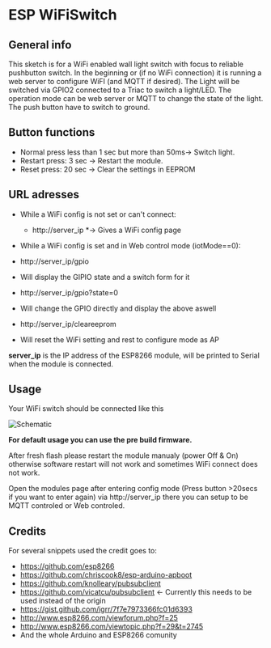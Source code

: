 # ESP WiFiSwitch
## General info
This sketch is for a WiFi enabled wall light switch with focus to reliable pushbutton switch.
In the beginning or (if no WiFi connection) it is running a web server to configure WiFI (and MQTT if desired). The Light will be switched via GPIO2 connected to a Triac to switch a light/LED.
The operation mode can be web server or MQTT to change the state of the light.
The push button have to switch to ground.
## Button functions
* Normal press less than 1 sec but more than 50ms-> Switch light.
* Restart press: 3 sec -> Restart the module.
* Reset press: 20 sec -> Clear the settings in EEPROM

## URL adresses
* While a WiFi config is not set or can't connect:
   * http://server_ip
   *-> Gives a WiFi config page 
  
* While a WiFi config is set and in Web control mode (iotMode==0):
 * http://server_ip/gpio
  * Will display the GIPIO state and a switch form for it
  
 * http://server_ip/gpio?state=0
  * Will change the GPIO directly and display the above aswell
  
 * http://server_ip/cleareeprom 
  * Will reset the WiFi setting and rest to configure mode as AP
  
<b>server_ip</b> is the IP address of the ESP8266 module, will be printed to Serial when the module is connected.

## Usage
Your WiFi switch should be connected like this

![Schematic](https://raw.githubusercontent.com/biohazardxxx/ESP_WiFiSwitch/master/ElectronicDesignAutomation/Schematic.png)


<b>For default usage you can use the pre build firmware.</b>

After fresh flash please restart the module manualy (power Off & On) otherwise software restart will not work and sometimes WiFi connect does not work.

Open the modules page after entering config mode (Press button >20secs if you want to enter again) via http://server_ip there you can setup to be MQTT controled or Web controled.

## Credits
For several snippets used the credit goes to:
 - https://github.com/esp8266
 - https://github.com/chriscook8/esp-arduino-apboot
 - https://github.com/knolleary/pubsubclient
 - https://github.com/vicatcu/pubsubclient <- Currently this needs to be used instead of the origin
 - https://gist.github.com/igrr/7f7e7973366fc01d6393
 - http://www.esp8266.com/viewforum.php?f=25
 - http://www.esp8266.com/viewtopic.php?f=29&t=2745
 - And the whole Arduino and ESP8266 comunity
